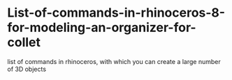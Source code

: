 # List-of-commands-in-rhinoceros-8-for-modeling-an-organizer-for-collet
list of commands in rhinoceros, with which you can create a large number of 3D objects
